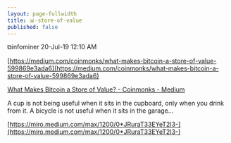 ```yaml
---
layout: page-fullwidth
title: 📊-store-of-value
published: false
---
```


⧉infominer 20-Jul-19 12:10 AM

[https://medium.com/coinmonks/what-makes-bitcoin-a-store-of-value-599869e3ada6](https://medium.com/coinmonks/what-makes-bitcoin-a-store-of-value-599869e3ada6)

[What Makes Bitcoin a Store of Value? - Coinmonks - Medium](https://medium.com/coinmonks/what-makes-bitcoin-a-store-of-value-599869e3ada6)

A cup is not being useful when it sits in the cupboard, only when you drink from it. A bicycle is not useful when it sits in the garage…

[https://miro.medium.com/max/1200/0*JRuraT33EYeT2I3-](https://miro.medium.com/max/1200/0*JRuraT33EYeT2I3-)